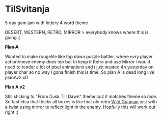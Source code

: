 # TilSvitanja

5 day gam jam with lottery 4 word theme 

DESERT, WESTERN, RETRO, MIRROR > everybody knows where this is going :)

**~~Plan A~~**

Wanted to make rougelite like top down puzzle battler, where evry player action/move enemy does too
but to keep it Retro and use Mirror i would need to render a lot of pixel animations and i just wasted
4h yesterday on player char so no way i gona finish this is time. So plan A is dead long live planAv2 xD

**Plan A v2**

Still sticking to "From Dusk Till Dawn" theme cuz it matches theme so nice. So fast idea that thicks all boxes is
like that old retro [Wild Gunman](https://www.youtube.com/watch?v=JtQizdGWMhI) just with a twist using mirror to 
reflect light in the enemy. Hopfully this will work out right :)
